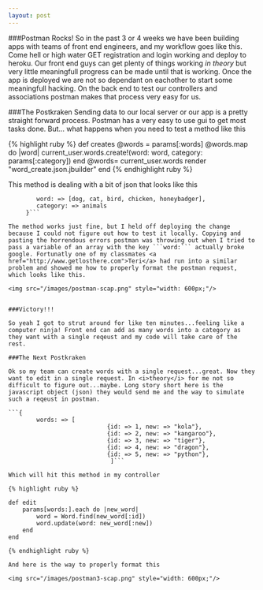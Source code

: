```yaml
---
layout: post
---
```


###Postman Rocks!
So in the past 3 or 4 weeks we have been building apps with teams of front end engineers, and my workflow goes like this. Come hell or high water GET registration and login working and deploy to heroku. Our front end guys can get plenty of things working <i>in theory</i> but very little meaningfull progress can be made until that is working. Once the app is deployed we are not so dependant on eachother to start some meaningfull hacking. On the back end to test our controllers and associations postman makes that process very easy for us. 

###The Postkraken
Sending data to our local server or our app is a pretty straight forward process. Postman has a very easy to use gui to get most tasks done. But... what happens when you need to test a method like this

{% highlight ruby %}
def creates
	@words = params[:words]
	@words.map do |word|
		current_user.words.create!(word: word, category: params[:category])
   end
  @words= current_user.words
	render "word_create.json.jbuilder"
end
{% endhighlight ruby %}

This method is dealing with a bit of json that looks like this
```{
		word: => [dog, cat, bird, chicken, honeybadger], 
		category: => animals
	 }```

The method works just fine, but I held off deploying the change because I could not figure out how to test it locally. Copying and pasting the horrendous errors postman was throwing out when I tried to pass a variable of an array with the key ```word:``` actually broke google. Fortunatly one of my classmates <a href="http://www.getlosthere.com">Teri</a> had run into a similar problem and showed me how to properly format the postman request, which looks like this.

<img src="/images/postman-scap.png" style="width: 600px;"/>


###Victory!!!

So yeah I got to strut around for like ten minutes...feeling like a computer ninja! Front end can add as many words into a category as they want with a single reqeust and my code will take care of the rest.

###The Next Postkraken

Ok so my team can create words with a single request...great. Now they want to edit in a single request. In <i>theory</i> for me not so difficult to figure out...maybe. Long story short here is the javascript object (json) they would send me and the way to simulate such a reqeust in postman.

```{
		words: => [
							{id: => 1, new: => "kola"}, 
							{id: => 2, new: => "kangaroo"},
							{id: => 3, new: => "tiger"},
							{id: => 4, new: => "dragon"},
							{id: => 5, new: => "python"},
							 ]```

Which will hit this method in my controller

{% highlight ruby %}

def edit
	params[words:].each do |new_word|
		word = Word.find(new_word[:id])
		word.update(word: new_word[:new])
	end
end

{% endhighlight ruby %}

And here is the way to properly format this

<img src="/images/postman3-scap.png" style="width: 600px;"/>

























